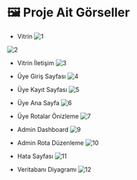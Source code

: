 # 🖼️ Proje Ait Görseller

* Vitrin
![1](https://github.com/gozgirfaruk/TraversalCoreProject/assets/125920944/795b7d5d-a5a5-4882-a7a5-337eb83e28c5)

![2](https://github.com/gozgirfaruk/TraversalCoreProject/assets/125920944/ba827c96-1b7b-4859-97e0-3d45a26e7582)

* Vitrin İletişim
![3](https://github.com/gozgirfaruk/TraversalCoreProject/assets/125920944/0f01c35b-9c46-4b82-a4cc-4b25f729cb61)

* Üye Giriş Sayfası
![4](https://github.com/gozgirfaruk/TraversalCoreProject/assets/125920944/563ebf8c-2d9a-43c5-b401-3ddde71a6bf9)

* Üye Kayıt Sayfası
![5](https://github.com/gozgirfaruk/TraversalCoreProject/assets/125920944/fecf7572-047c-465a-b6dd-096164dd0847)

* Üye Ana Sayfa
![6](https://github.com/gozgirfaruk/TraversalCoreProject/assets/125920944/a2a81030-d294-4bc0-906c-f3a09d0b85b0)

* Üye Rotalar Önizleme
![7](https://github.com/gozgirfaruk/TraversalCoreProject/assets/125920944/e2de0296-e599-40e9-a484-a98043dac53b)

* Admin Dashboard
![9](https://github.com/gozgirfaruk/TraversalCoreProject/assets/125920944/46819205-a80d-4676-a0dd-9a0ecbc67353)

* Admin Rota Düzenleme
![10](https://github.com/gozgirfaruk/TraversalCoreProject/assets/125920944/d3302acd-e24c-41d1-b7ee-d3d3a3587769)

* Hata Sayfası
![11](https://github.com/gozgirfaruk/TraversalCoreProject/assets/125920944/59205c3d-fb05-4ac1-b0de-d6c1487fb881)

* Veritabanı Diyagramı
![12](https://github.com/gozgirfaruk/TraversalCoreProject/assets/125920944/7070193d-f253-48ed-ae69-6fe859b390d2)
